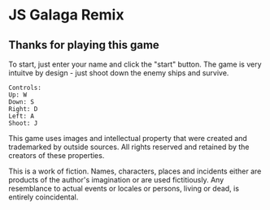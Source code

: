 # JS Galaga Remix

## Thanks for playing this game

To start, just enter your name and click the "start" button. The game is very intuitve by design - just shoot down the enemy ships and survive.

```
Controls:
Up: W
Down: S
Right: D
Left: A
Shoot: J
```

This game uses images and intellectual property that were created and trademarked by outside sources. All rights reserved and retained by the creators of these properties.

This is a work of fiction. Names, characters, places and incidents either are products of the author's imagination or are used fictitiously. Any resemblance to actual events or locales or persons, living or dead, is entirely coincidental.
